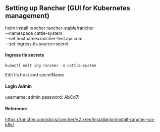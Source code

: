 ## Setting up Rancher (GUI for Kubernetes management)

helm install rancher rancher-stable/rancher \
  --namespace cattle-system \
  --set hostname=rancher-test.api.com \
  --set ingress.tls.source=secret


#### Ingress tls secrets

```
kubectl edit ing rancher -n cattle-system
```

Edit tls.host and secretName

#### Login Admin

username: admin
password: AbCd7!


#### Reference
https://rancher.com/docs/rancher/v2.x/en/installation/install-rancher-on-k8s/
